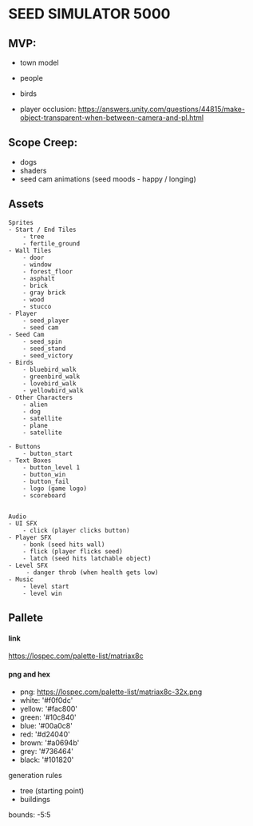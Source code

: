# SEED SIMULATOR 5000

## MVP:
  - town model
  - people
  - birds

  - player occlusion: https://answers.unity.com/questions/44815/make-object-transparent-when-between-camera-and-pl.html

## Scope Creep:
  - dogs
  - shaders
  - seed cam animations (seed moods - happy / longing)

## Assets
	Sprites
	- Start / End Tiles
		- tree
		- fertile_ground
	- Wall Tiles
		- door
		- window
		- forest_floor
		- asphalt
		- brick
		- gray brick
		- wood
		- stucco
	- Player
		- seed_player
		- seed cam
	- Seed Cam 
		- seed_spin
		- seed_stand
		- seed_victory
	- Birds
		- bluebird_walk
		- greenbird_walk
		- lovebird_walk
		- yellowbird_walk
	- Other Characters
		- alien
		- dog
		- satellite
		- plane
		- satellite
			
	- Buttons
		- button_start
	- Text Boxes
		- button_level 1
		- button_win
		- button_fail
		- logo (game logo)
		- scoreboard
		
		
	Audio
	- UI SFX
		- click (player clicks button)
	- Player SFX
		- bonk (seed hits wall)
		- flick (player flicks seed)
		- latch (seed hits latchable object)
	- Level SFX
		 - danger throb (when health gets low)
	- Music
		- level start
		- level win

## Pallete
#### link

https://lospec.com/palette-list/matriax8c

#### png and hex

  - png: https://lospec.com/palette-list/matriax8c-32x.png
  - white: '#f0f0dc'
  - yellow: '#fac800'
  - green: '#10c840'
  - blue: '#00a0c8'
  - red: '#d24040'
  - brown: '#a0694b'
  - grey: '#736464'
  - black: '#101820'

generation rules

- tree (starting point)
- buildings

bounds: 
  -5:5
